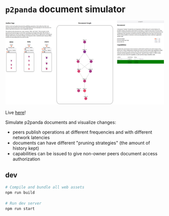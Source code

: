 # `p2panda` document simulator

![screenshot of document graph simulation](/screenshot.png)

Live [here](https://p2panda.github.io/document-sim/)!

Simulate p2panda documents and visualize changes:
* peers publish operations at different frequencies and with different network latencies
* documents can have different "pruning strategies" (the amount of history kept)
* capabilities can be issued to give non-owner peers document access authorization 

## dev

```bash
# Compile and bundle all web assets
npm run build

# Run dev server
npm run start
```
